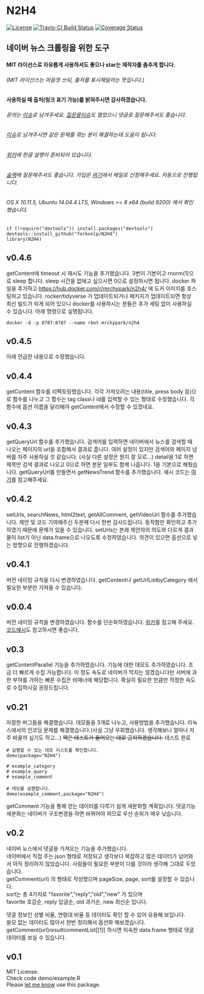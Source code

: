 # N2H4 
[![License](https://img.shields.io/github/license/mashape/apistatus.svg)](https://opensource.org/licenses/mit-license.php) [![Travis-CI Build Status](https://travis-ci.org/forkonlp/N2H4.png?branch=master)](https://travis-ci.org/forkonlp/N2H4) [![Coverage Status](https://coveralls.io/repos/github/forkonlp/N2H4/badge.svg)](https://coveralls.io/github/forkonlp/N2H4)

## 네이버 뉴스 크롤링을 위한 도구
#### MIT 라이선스로 자유롭게 사용하셔도 좋으나 star는 제작자를 춤추게 합니다.
###### (MIT 라이선스는 마음껏 쓰되, 출처를 표시해달라는 뜻입니다.)
#### 사용하실 때 출처(링크 표기 가능)를 밝혀주시면 감사하겠습니다.
###### 문의는 [이슈](https://github.com/forkonlp/N2H4/issues/new)로 남겨주세요. [질문용이슈](https://github.com/forkonlp/N2H4/issues/13)도 열었으니 댓글로 질문해주셔도 좋습니다.
###### [이슈](https://github.com/forkonlp/N2H4/issues)로 남겨주시면 같은 문제를 겪는 분이 해결하는데 도움이 됩니다.
###### [위키](https://github.com/forkonlp/N2H4/wiki/)에 한글 설명이 준비되어 있습니다.
###### [슬랙](https://forkonlp.slack.com/messages/C53R7L2UT/)에 질문해주셔도 좋습니다. 가입은 [여기](https://forkonlpforslack.herokuapp.com/)에서 메일로 신청해주세요. 자동으로 진행됩니다.


###### OS X 10.11.5, Ubuntu 14.04.4 LTS, Windows >= 8 x64 (build 9200) 에서 확인했습니다.

```
if (!require("devtools")) install.packages("devtools")
devtools::install_github("forkonlp/N2H4")
library(N2H4)
```
## v0.4.6
getContent에 timeout 시 재시도 기능을 추가했습니다. 3번이 기본이고 rnorm(1)으로 sleep 합니다. sleep 시간을 없애고 싶으시면 0으로 설정하시면 됩니다. docker 파일을 추가하고 https://hub.docker.com/r/mrchypark/n2h4/ 에 도커 이미지를 호스팅하고 있습니다. rocker/tidyverse 가 업데이트되거나 패키지가 업데이트되면 항상 최신 빌드가 되게 되어 있으니 docker를 사용하시는 분들은 추가 세팅 없이 사용하실 수 있습니다. 아래 명령으로 실행됩니다.

```
docker -d -p 8787:8787 --name rbot mrchypark/n2h4
```

## v0.4.5
아래 언급한 내용으로 수정했습니다.

## v0.4.4
getContent 함수를 리펙토링했습니다. 각각 가져오려는 내용(title, press body 등)으로 함수를 나누고 그 함수는 tag class나 id를 입력할 수 있는 형태로 수정했습니다. 각 함수에 옵션 이름을 달리해야 getContent에서 수정할 수 있겠네요.

## v0.4.3
getQueryUrl 함수를 추가했습니다. 검색어를 입력하면 네이버에서 뉴스를 검색할 때 나오는 페이지의 url을 조합해서 결과로 줍니다. 여러 설정이 있지만 검색어와 페이지 넘버를 자주 사용하실 것 같습니다. (사실 다른 설정은 뭔지 잘 모르...) detail을 1로 하면 제목만 검색 결과로 나오고 0으로 하면 본문 일부도 함께 나옵니다. 1을 기본으로 해뒀습니다. getQueryUrl를 만들면서 getNewsTrend 함수를 추가했습니다. 예시 코드는 [여기](https://github.com/forkonlp/N2H4/wiki/%EB%89%B4%EC%8A%A4-%EC%83%9D%EC%82%B0%EB%9F%89-(trend)-%ED%91%9C-%EA%B7%B8%EB%A6%AC%EA%B8%B0-%EC%98%88%EC%8B%9C)를 참고해주세요.

## v0.4.2
setUrls, searchNews, html2text, getAllComment, getVideoUrl 함수를 추가했습니다. 제안 및 코드 기여해주신 두분께 다시 한번 감사드립니다. 동작함만 확인하고 추가하였기 때문에 문제가 있을 수 있습니다. setUrls는 본래 제안자의 의도와 다르게 결과물이 list가 아닌 data.frame으로 나오도록 수정하였습니다. 의견이 있으면 옵션으로 넣는 방향으로 진행하겠습니다.

## v0.4.1
버전 네이밍 규칙을 다시 변경하였습니다. getContent나 getUrlListbyCategory 에서 필요한 부분만 가져올 수 있습니다.

## v0.0.4
버전 네이밍 규칙을 변경하였습니다. 함수를 단순화하였습니다. [위키](https://github.com/forkonlp/N2H4/wiki/%EA%B8%B0%EB%8A%A5-%EC%84%A4%EB%AA%85)를 참고해 주세요. [코드예시](https://github.com/forkonlp/N2H4/wiki/%EC%82%AC%EC%9A%A9-%EC%98%88%EC%8B%9C)도 참고하시면 좋습니다.

## v0.3
getContentParallel 기능을 추가하였습니다. 기능에 대한 데모도 추가하였습니다. 조금 더 빠르게 수집 가능합니다. 이 정도 속도로 네이버가 막지는 않겠습니다만 서버에 과한 부하를 가하는 빠른 수집은 비매너에 해당합니다. 확실히 필요한 만큼만 적정한 속도로 수집하시길 권장드립니다.

## v0.21

자잘한 버그들을 해결했습니다. 데모들을 3개로 나누고, 사용방법을 추가했습니다.
리눅스에서의 인코딩 문제를 해결했습니다.(사실 그냥 우회했습니다. 생각해보니 얼마나 자주 바꿀까 싶기도 하고...)
~~맥은 테스트가 들어오는 대로 공지하겠습니다.~~ 테스트 완료

```
# 실행할 수 있는 데모 리스트를 확인합니다.
demo(package="N2H4")

# example_category
# example_query
# example_comment

# 데모를 실행합니다.
demo(example_comment,package="N2H4")
```

getComment 기능을 통해 얻는 데이터를 다루기 쉽게 세분화할 계획입니다.
댓글기능 세분화는 네이버가 구조변경을 하면 바뀌어야 하므로 우선 순위가 매우 낮습니다.

## v0.2

네이버 뉴스에서 댓글을 가져오는 기능을 추가했습니다.<br>
네이버에서 직접 주는 json 형태로 저장되고 생각보다 복잡하고 많은 데이터가 넘어와서 아직 정리하지 않았습니다. 사람들이 필요한 부분이 다를 것이라 생각해 그대로 두었습니다.<br>
getComment(url) 의 형태로 작성했으며 pageSize, page, sort를 설정할 수 있습니다.<br>
sort는 총 4가지로 "favorite","reply","old","new" 가 있으며<br>
favorite 호감순, reply 답글순, old 과거순, new 최신순 입니다.<br>

댓글 정보인 성별 비율, 연령대 비율 등 데이터도 확인 할 수 있어 유용해 보입니다.<br>
쓸모 없는 데이터도 많아서 한번 정리해서 옵션화 해보겠습니다.<br>
getComment(url)$result$commentList[[1]] 하시면 익숙한 data.frame 형태로 댓글 데이터를 보실 수 있습니다.


## v0.1

MIT License.<br>
Check code demo/example.R<br>
Please [let me know](mailto:forkonlp@gmail.com) use this package.
